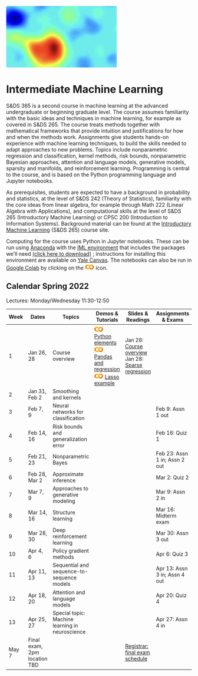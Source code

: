 <head>
  <title> Intermediate Machine Learning </title>
  <link rel="stylesheet" href="theme/css/main.css" />
  <link rel="shortcut icon" type="image/x-icon" href="favicon.ico?">
</head>


<img src="./heatmap2.png" width="300" align="bottom">

Intermediate Machine Learning
===============================


S&DS 365 is a second course in machine learning at the advanced undergraduate or beginning graduate level. The course assumes familiarity with the basic ideas and techniques in machine learning, for example as covered in S&DS 265. The course treats methods together with mathematical frameworks that provide intuition and justifications for how and when the methods work. Assignments give students hands-on experience with machine learning techniques, to build the skills needed to adapt  approaches to new problems. Topics include nonparametric regression and classification, kernel methods, risk bounds, nonparametric Bayesian approaches, attention and language models, generative models, sparsity and manifolds, and reinforcement learning. Programming is central to the course, and is based on the Python programming language and Jupyter notebooks.

As prerequisites, students are expected to have a background in probability and statistics, at the level of S&DS 242 (Theory of Statistics), familiarity with the core ideas from linear algebra, for example through Math 222 (Linear Algebra with Applications), and computational skills at the level of S&DS 265 (Introductory Machine Learning) or CPSC 200 (Introduction to Information Systems). Background material can be found at the
[Introductory Machine Learning](http://introml.ydata123.org) (S&DS 265)  course site.


Computing for the course uses Python in Jupyter notebooks. These can be run using [Anaconda](https://www.anaconda.com/products/individual) with the [IML environment](https://raw.githubusercontent.com/YData123/sds365-sp22/main/env/IML_env.yml) that includes the packages we'll need <a href="https://raw.githubusercontent.com/YData123/sds365-sp22/main/env/IML_env.zip" download>(click here to download)</a>
; instructions for installing this environment are available on [Yale Canvas](https://canvas.yale.edu).  The notebooks can also be run in [Google Colab](https://colab.research.google.com) by clicking on the [<img width="25" src="colab.svg">](https://colab.research.google.com) icon.

Calendar Spring 2022
---
Lectures: Monday/Wednesday 11:30-12:50


Week | Dates |  Topics | Demos & Tutorials |  Slides & Readings | Assignments & Exams
----------- | ----------- | ------------- | ------------ | ------------- | -----------
1 | Jan 26, 28 |    Course overview |  [<img width="25" src="colab.svg">](https://colab.research.google.com/github/YData123/sds265-fa21/blob/master/demos/python/python-elements.ipynb) [Python elements](https://github.com/YData123/sds265-fa21/raw/main/demos/python/python-elements.zip)  <br>  [<img width="25" src="colab.svg">](https://colab.research.google.com/github/YData123/sds265-fa21/blob/master/demos/covid-trends/covid-trends.ipynb) [Pandas and regression](https://github.com/YData123/sds265-fa21/raw/main/demos/covid-trends/covid-trends.zip) <br> [<img width="25" src="colab.svg">](https://colab.research.google.com/github/YData123/sds365-sp22/blob/master/demos/lasso/lasso-example.ipynb) [Lasso example](https://github.com/YData123/sds365-sp22/raw/main/demos/lasso/lasso-example.zip)  | Jan 26: [Course overview](https://github.com/YData123/sds365-sp22/raw/main/lectures/lecture-jan-26.pdf) <br> Jan 28: [Sparse regression](https://github.com/YData123/sds365-sp22/raw/main/lectures/lecture-jan-28.pdf) |
2 | Jan 31, Feb 2 | Smoothing and kernels |  |  |
3 | Feb 7, 9 | Neural networks for classification |  |  | Feb 9: Assn 1 out
4 | Feb 14, 16 | Risk bounds and generalization error |  | | Feb 16: Quiz 1
5 | Feb 21, 23 | Nonparametric Bayes |  |  | Feb 23: Assn 1 in; Assn 2 out
6 | Feb 28, Mar 2 | Approximate inference |  |  | Mar 2: Quiz 2
7 | Mar 7, 9 | Approaches to generative modeling |  |  | Mar 9: Assn 2 in
8 | Mar 14, 16 |  Structure learning  |  |  | Mar 16: Midterm exam
9 | Mar 28, 30 | Deep reinforcement learning | | | Mar 30: Assn 3 out
10 | Apr 4, 6 | Policy gradient methods |  |  | Apr 6: Quiz 3
11 | Apr 11, 13 | Sequential and sequence-to-sequence  models |  | | Apr 13: Assn 3 in; Assn 4 out
12 | Apr 18, 20 | Attention and language models |  | | Apr 20: Quiz 4
13 | Apr 25, 27 | Special topic: Machine learning in neuroscience |  |  | Apr 27: Assn 4 in
   | May 7  | Final exam, 2pm location TBD | | | [Registrar: final exam schedule](http://catalog.yale.edu/ycps/final-examination-schedules/)


<div class="classMap">
</div>
